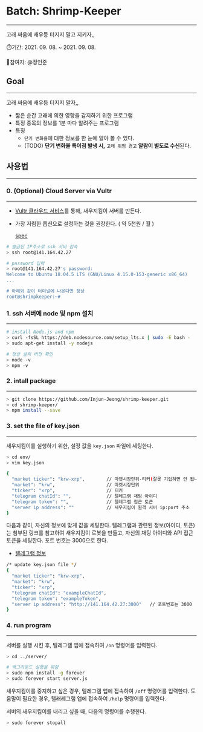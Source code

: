 
# Batch: Shrimp-Keeper

---

고래 싸움에 새우등 터지지 말고 지키자,,

⏱️기간: 2021. 09. 08. ~ 2021. 09. 08.

🏃참여자: @정인준


## Goal

---

고래 싸움에 새우등 터지지 말자,,

- 짧은 순간 고래에 의한 영향을 감지하기 위한 프로그램
- 특정 종목의 정보를 1분 마다 알려주는 프로그램
- 특징
    - `단기 변화율`에 대한 정보를 한 눈에 알아 볼 수 있다.
    - (TODO) **단기 변화율 특이점 발생 시,** `고래 위험 경고` **알람이 별도로 수신**된다.

## 사용법

---

### 0. (Optional) Cloud Server via Vultr

---

- [Vultr 클라우드 서비스](https://www.vultr.com/)를 통해, 새우지킴이 서버를 만든다.
- 가장 저렴한 옵션으로 설정하는 것을 권장한다. ( 약 5천원 / 월 )

    [spec](https://www.notion.so/568b4e20415844289b6c65a1fd94bed0)

```bash
# 발급된 IP주소로 ssh 서버 접속
> ssh root@141.164.42.27

# password 입력
> root@141.164.42.27's password: 
Welcome to Ubuntu 18.04.5 LTS (GNU/Linux 4.15.0-153-generic x86_64)
...

# 아래와 같이 터미널에 나온다면 정상
root@shrimpkeeper:~#
```

### 1. ssh 서버에 node 및 npm 설치

---

```bash
# install Node.js and npm
> curl -fsSL https://deb.nodesource.com/setup_lts.x | sudo -E bash -
> sudo apt-get install -y nodejs

# 정상 설치 버전 확인
> node -v
> npm -v
```

### 2. intall package

---

```bash
> git clone https://github.com/Injun-Jeong/shrimp-keeper.git
> cd shrimp-keeper/
> npm install --save
```

### 3. set the file of key.json

---

새우지킴이를 실행하기 위한, 설정 값을 `key.json` 파일에 세팅한다.

```bash
> cd env/
> vim key.json

{
  "market ticker": "krw-xrp",        // 마켓시장단위-티커(잘못 기입하면 안 됩니다.) 
  "market": "krw",                   // 마켓시장단위
  "ticker": "xrp",                   // 티커
  "telegram chatId": "",             // 텔레그램 채팅 아이디
  "telegram token": "",              // 텔레그램 접근 토큰
  "server ip address": ""            // 새우지킴이 원격 서버 ip:port 주소
}
```

다음과 같이, 자신의 정보에 맞게 값을 세팅한다. 텔레그램과 관련된 정보(아이디, 토큰)는 첨부된 링크를 참고하여 새우지킴이 로봇을 만들고, 자신의 채팅 아이디와 API 접근 토큰을 세팅한다. 포트 번호는 3000으로 한다.

* [텔레그램 정보](https://juntcom.tistory.com/160)

```bash
/* update key.json file */
{
  "market ticker": "krw-xrp",        
  "market": "krw",                   
  "ticker": "xrp",                   
  "telegram chatId": "exampleChatId", 
  "telegram token": "exampleToken",    
  "server ip address": "http://141.164.42.27:3000"   // 포트번호는 3000
}
```

### 4. run program

---

서버를 실행 시킨 후, 텔레그램 앱에 접속하여 `/on` 명령어를 입력한다.

```bash
> cd ../server/

# 백그라운드 실행을 위함
> sudo npm install -g forever
> sudo forever start server.js
```

새우지킴이를 중지하고 싶은 경우, 텔레그램 앱에 접속하여 `/off` 명령어를 입력한다. 도움말이 필요한 경우, 텔래레그램 앱에 접속하여 `/help` 명령어를 입력한다.

서버의 새우지킴이를 내리고 싶을 때, 다음의 명령어를 수행한다.

```bash
> sudo forever stopall
```


